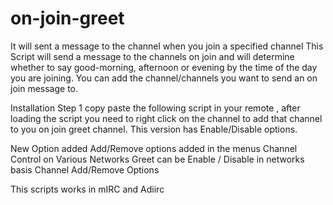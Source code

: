 # on-join-greet
It will sent a message to the channel when you join a specified channel This Script will send a message to the channels on join and will determine whether to say good-morning, afternoon or evening by the time of the day you are joining. You can add the channel/channels you want to send an on join message to.

Installation Step 1 copy paste the following script in your remote , after loading the script you need to right click on the channel to add that channel to you on join greet channel. This version has Enable/Disable options.

New Option added
Add/Remove options added in the menus
Channel Control on Various Networks
Greet can be Enable / Disable in networks basis
Channel Add/Remove Options

This scripts works in mIRC and Adiirc

